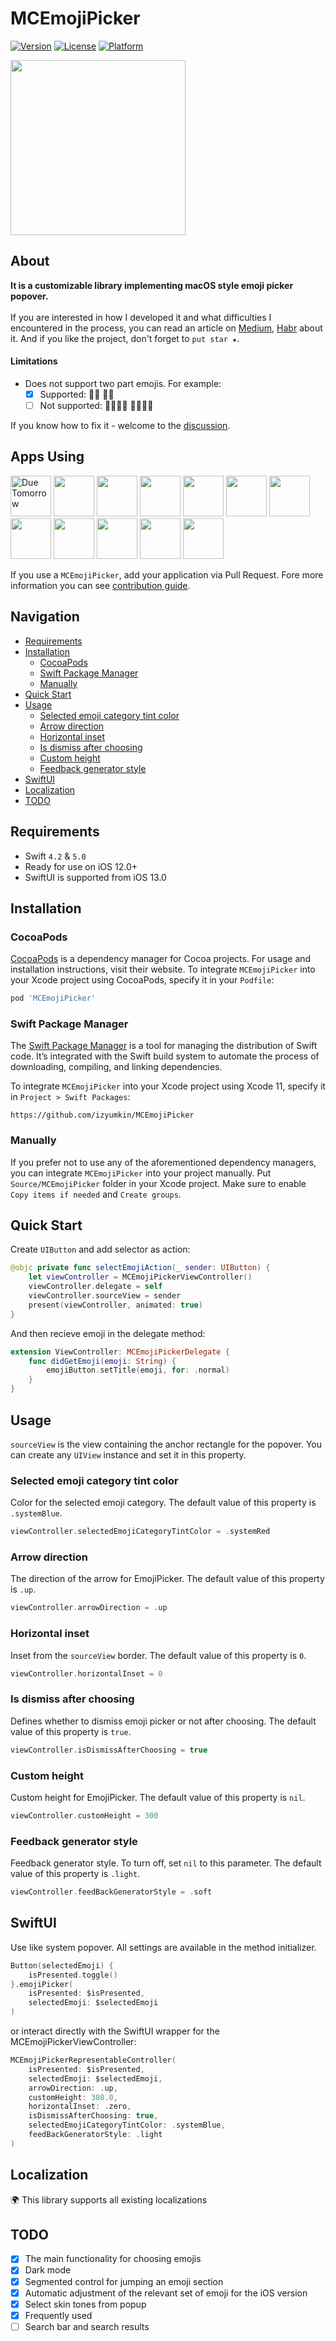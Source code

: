 # MCEmojiPicker

[![Version](https://img.shields.io/cocoapods/v/MCEmojiPicker.svg?style=flat)](https://cocoapods.org/pods/MCEmojiPicker)
[![License](https://img.shields.io/cocoapods/l/MCEmojiPicker.svg?style=flat)](https://cocoapods.org/pods/MCEmojiPicker)
[![Platform](https://img.shields.io/cocoapods/p/MCEmojiPicker.svg?style=flat)](https://cocoapods.org/pods/MCEmojiPicker)

<p float="left">
<img src="https://user-images.githubusercontent.com/50948518/216799717-25b3e4ed-b4c5-4166-91a2-72374b0564f9.gif" width="280">
</p>

## About

<b>It is a customizable library implementing macOS style emoji picker popover.</b>
<br><br>
If you are interested in how I developed it and what difficulties I encountered in the process, you can read an article on [Medium](https://medium.com/@izzyumkin/an-emoji-selection-element-aka-emojipicker-for-ios-like-in-macos-e2fa022b80af), [Habr](https://habr.com/ru/post/716194/) about it.
And if you like the project, don't forget to `put star ★`.

#### Limitations
- Does not support two part emojis. For example:
  - [x] Supported: 🤝🏻 🤝🏿
  - [ ] Not supported: 🫱🏿‍🫲🏻 🫱🏼‍🫲🏿
  
If you know how to fix it - welcome to the [discussion](https://github.com/izyumkin/MCEmojiPicker/discussions/10).

## Apps Using

<p float="left">
    <a href="https://apps.apple.com/app/id6465843931"><img src="https://github.com/user-attachments/assets/8cdfa147-e32d-4e1e-ad8c-0adc25d48b37" alt="Due Tomorrow" height="65"></a>
    <a href="https://apps.apple.com/app/id1500111859"><img src="https://github.com/izyumkin/MCEmojiPicker/assets/50948518/17f93db2-441c-41bb-9b32-2e322d6174f6" height="65"></a>
    <a href="https://apps.apple.com/app/id6450279059"><img src="https://github.com/izyumkin/MCEmojiPicker/assets/50948518/270146ff-d3e7-4c46-97c2-2c796e6bd78d" height="65"></a>
    <a href="https://apps.apple.com/app/id6444636956"><img src="https://github.com/izyumkin/MCEmojiPicker/assets/50948518/ecae445c-1683-422b-a0e7-8dbaeac2eb18" height="65"></a>
    <a href="https://github.com/Housemates-Mobile-App/housemates_mobileapp"><img src="https://github.com/izyumkin/MCEmojiPicker/assets/50948518/05a8651a-c6fb-419e-9bdc-aa7d68b53af7" height="65"></a>
    <a href="https://github.com/RedEagle-dh/Quantify"><img src="https://github.com/izyumkin/MCEmojiPicker/assets/50948518/bfa48cc4-c901-4235-8bfc-f5fb0fa22279" height="65"></a>
    <a href="https://github.com/norbusonam/routine"><img src="https://github.com/izyumkin/MCEmojiPicker/assets/50948518/97a5b6ee-0cff-4839-894e-5c2d08daca3a" height="65"></a>
    <a href="https://github.com/bapaws/clock"><img src="https://github.com/izyumkin/MCEmojiPicker/assets/50948518/7a615b02-43a2-4557-bfbd-7f40841ac508" height="65"></a>
    <a href="https://github.com/fn1y/Habitrack"><img src="https://github.com/izyumkin/MCEmojiPicker/assets/50948518/0b634a00-257f-4e9d-93b0-8f8a2c0d335d" height="65"></a>
    <a href="https://github.com/honzachalupa/SymptomsTracker"><img src="https://github.com/izyumkin/MCEmojiPicker/assets/50948518/836c08c8-7e60-4403-ad0a-fffaed926d15" height="65"></a>
    <a href="https://github.com/savoirfairelinux/jami-client-ios"><img src="https://github.com/izyumkin/MCEmojiPicker/assets/50948518/b2e00327-7c13-407b-8c43-3c189504c3c5" height="65"></a>
    <a href="https://github.com/deltachat/deltachat-ios"><img src="https://github.com/izyumkin/MCEmojiPicker/assets/50948518/6322e6cf-71d4-4f37-893c-44277b277517" height="65"></a>
</p>

If you use a `MCEmojiPicker`, add your application via Pull Request. Fore more information you can see [contribution guide](https://github.com/izyumkin/MCEmojiPicker/blob/main/CONTRIBUTING.md).

## Navigation

- [Requirements](#requirements)
- [Installation](#installation)
    - [CocoaPods](#cocoapods)
    - [Swift Package Manager](#swift-package-manager)
    - [Manually](#manually)
- [Quick Start](#quick-start)
- [Usage](#usage)
    - [Selected emoji category tint color](#selected-emoji-category-tint-color)
    - [Arrow direction](#arrow-direction)
    - [Horizontal inset](#horizontal-inset)
    - [Is dismiss after choosing](#is-dismiss-after-choosing)
    - [Custom height](#custom-height)
    - [Feedback generator style](#feedback-generator-style)
- [SwiftUI](#swiftui)
- [Localization](#localization)
- [TODO](#todo)

## Requirements

- Swift `4.2` & `5.0`
- Ready for use on iOS 12.0+
- SwiftUI is supported from iOS 13.0

## Installation

### CocoaPods

[CocoaPods](https://cocoapods.org) is a dependency manager for Cocoa projects. For usage and installation instructions, visit their website. To integrate `MCEmojiPicker` into your Xcode project using CocoaPods, specify it in your `Podfile`:

```ruby
pod 'MCEmojiPicker'
```

### Swift Package Manager

The [Swift Package Manager](https://swift.org/package-manager/) is a tool for managing the distribution of Swift code. It’s integrated with the Swift build system to automate the process of downloading, compiling, and linking dependencies.

To integrate `MCEmojiPicker` into your Xcode project using Xcode 11, specify it in `Project > Swift Packages`:

```ogdl
https://github.com/izyumkin/MCEmojiPicker
```

### Manually

If you prefer not to use any of the aforementioned dependency managers, you can integrate `MCEmojiPicker` into your project manually. Put `Source/MCEmojiPicker` folder in your Xcode project. Make sure to enable `Copy items if needed` and `Create groups`.

## Quick Start
Create `UIButton` and add selector as action:
```swift
@objc private func selectEmojiAction(_ sender: UIButton) {
    let viewController = MCEmojiPickerViewController()
    viewController.delegate = self
    viewController.sourceView = sender
    present(viewController, animated: true)
}
```

And then recieve emoji in the delegate method:
```swift
extension ViewController: MCEmojiPickerDelegate {
    func didGetEmoji(emoji: String) {
        emojiButton.setTitle(emoji, for: .normal)
    }
}
```

## Usage

`sourceView` is the view containing the anchor rectangle for the popover. You can create any `UIView` instance and set it in this property. 

### Selected emoji category tint color
Color for the selected emoji category. The default value of this property is `.systemBlue`.

```swift
viewController.selectedEmojiCategoryTintColor = .systemRed
```

### Arrow direction
The direction of the arrow for EmojiPicker. The default value of this property is `.up`.

```swift
viewController.arrowDirection = .up
```

### Horizontal inset
Inset from the `sourceView` border. The default value of this property is `0`.

```swift
viewController.horizontalInset = 0
```

### Is dismiss after choosing
Defines whether to dismiss emoji picker or not after choosing. The default value of this property is `true`.

```swift
viewController.isDismissAfterChoosing = true
```

### Custom height
Custom height for EmojiPicker. The default value of this property is `nil`.

```swift
viewController.customHeight = 300
```

### Feedback generator style
Feedback generator style. To turn off, set `nil` to this parameter. The default value of this property is `.light`.

```swift
viewController.feedBackGeneratorStyle = .soft
```

## SwiftUI

Use like system popover. All settings are available in the method initializer.

```swift
Button(selectedEmoji) {
    isPresented.toggle()
}.emojiPicker(
    isPresented: $isPresented,
    selectedEmoji: $selectedEmoji
)
```

or interact directly with the SwiftUI wrapper for the MCEmojiPickerViewController:

```swift
MCEmojiPickerRepresentableController(
    isPresented: $isPresented,
    selectedEmoji: $selectedEmoji,
    arrowDirection: .up,
    customHeight: 380.0,
    horizontalInset: .zero,
    isDismissAfterChoosing: true,
    selectedEmojiCategoryTintColor: .systemBlue,
    feedBackGeneratorStyle: .light
)
```

## Localization
🌍 This library supports all existing localizations

## TODO

-   [x] The main functionality for choosing emojis
-   [x] Dark mode
-   [x] Segmented control for jumping an emoji section
-   [x] Automatic adjustment of the relevant set of emoji for the iOS version
-   [x] Select skin tones from popup
-   [x] Frequently used
-   [ ] Search bar and search results
